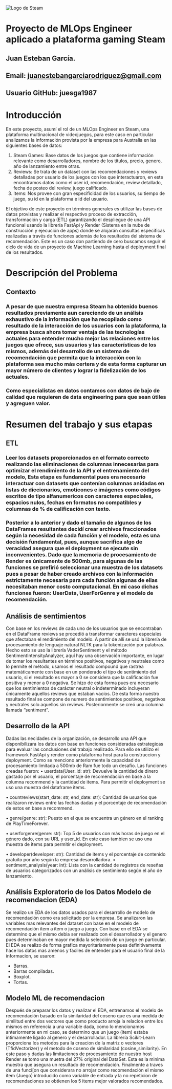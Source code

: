 ![Logo de Steam](https://prod.assets.earlygamecdn.com/images/Steam.jpg?transform=article3x_webp&x=0.5&y=0.5)

# Proyecto de MLOps Engineer aplicado a plataforma gaming Steam
## Juan Esteban García.
## Email: juanestebangarciarodriguez@gmail.com
## Usuario GitHub: juesga1987

# Introducción

En este proyecto, asumí el rol de un MLOps Engineer en Steam, una plataforma multinacional de videojuegos, para este caso en particular analizamos la información provista por la empresa para Australia en las siguientes bases de datos:

1.	Steam Games: Base datos de los juegos que contiene información relevante como desarrolladores, nombre de los títulos, precio, genero, año de lanzamiento entre otras.
2.	Reviews: Se trata de un dataset con las recomendaciones y reviews detalladas por usuario de los juegos con los que interactuaron, en este encontramos datos como el user id, recomendación, review detallado, fecha de posteo del review, juego calificado.
3.	Items: Nos provee con gran especificidad de los usuarios, su tiempo de juego, su id en la plataforma e id del usuario.
   
El objetivo de este proyecto en términos generales es utilizar las bases de datos provistas y realizar el respectivo proceso de extracción, transformación y carga (ETL) garantizando el despliegue de una API funcional usando la librería FastApi y Render (Sistema en la nube de construcción y ejecución de apps) donde se alojarán consultas especificas realizadas a través de funciones además de los resultados del sistema de recomendación. 
Este es un caso don partiendo de cero buscamos seguir el ciclo de vida de un proyecto de Machine Learning hasta el deployment final de los resultados.

# Descripción del Problema

## Contexto

### A pesar de que nuestra empresa Steam ha obtenido buenos resultados previamente aun careciendo de un análisis exhaustivo de la información que ha recopilado como resultado de la interacción de los usuarios con la plataforma, la empresa busca ahora tomar ventaja de las tecnologías actuales para entender mucho mejor las relaciones entre los juegos que ofrece, sus usuarios y las características de los mismos, además del desarrollo de un sistema de recomendación que permita que la interacción con la plataforma sea mucho más certera y de esta forma capturar un mayor número de clientes y lograr la fidelización de los actuales.
### Como especialistas en datos contamos con datos de bajo de calidad que requieren de data engineering para que sean útiles y agreguen valor. 

# Resumen del trabajo y sus etapas

## ETL

### Leer los datasets proporcionados en el formato correcto realizando las eliminaciones de columnas innecesarias para optimizar el rendimiento de la API y el entrenamiento del modelo, Esta etapa es fundamental pues era necesario interactuar con datasets que contenían columnas anidadas en listas de diccionarios, emoticones e imágenes como códigos escritos de tipo alfanumericos con caracteres especiales, espacios nulos, fechas en formatos no compatibles y columnas de % de calificación con texto. 
### Posterior a lo anterior y dado el tamaño de algunos de los DataFrames resultantes decidí crear archivos fraccionados según la necesidad de cada función y el modelo, esta es una decisión fundamental, pues, aunque sacrifica algo de veracidad asegura que el deployment se ejecute sin inconvenientes. Dado que la memoria de procesamiento de Render es únicamente de 500mb, para algunas de las funciones se prefirió seleccionar una muestra de los datasets pues a pesar de haber creado archivos con la información estrictamente necesaria para cada función algunas de ellas necesitaban menor costo computacional. En mi caso dichas funciones fueron: UserData, UserForGenre y el modelo de recomendación.
## Análisis de sentimientos
Con base en los reviews de cada uno de los usuarios que se encontraban en el DataFrame reviews se procedió a transformar caracteres especiales que afectaban el rendimiento del modelo.
A partir de allí se usó la librería de procesamiento de lenguaje natural NLTK para la tokenización por palabras. Hecho esto se uso la librería VaderSentiment y el método SentimentIntensityAnalyzer, aquí hay una observación importante, en lugar de tomar los resultantes en términos positivos, negativos y neutrales como lo permite el método, usamos el resultado compound que rastrea matemáticamente con base en un ponderado el tipo de sentimiento del usuario, si el resultado es mayor a 0 se considera que la calificación fue positiva y menor a 0 negativa. Se hizo de esta forma pues era necesario que los sentimientos de carácter neutral o indeterminado incluyeran únicamente aquellos reviews que estaban vacíos. De esta forma nuestro resultado final se compone de numero de sentimientos positivos, negativos y neutrales solo aquellos sin reviews.
Posteriormente se creó una columna llamada “sentiment”.
## Desarrollo de la API
Dadas las necidades de la organización, se desarrollo una API que disponibilizara los datos con base en funciones consideradas estrategicas para evaluar las conclusiones del trabajo realizado. Para ello se utilizo el framework FastApi y render como plataforma host para la construccion y deployment. Como se menciono anteriormente la capacidad de procesamiento limitada a 500mb de Ram fue todo un desafio.
Las funciones creadas fueron:
•	userdata(User_id: str): Devuelve la cantidad de dinero gastado por el usuario, el porcentaje de recomendación en base a la columna recommend y la cantidad de items. Para permitir el deployment se uso una muestra del dataframe items.

•	countreviews(start_date: str, end_date: str): Cantidad de usuarios que realizaron reviews entre las fechas dadas y el porcentaje de recomendación de estos en base a recommend.

•	genre(genre: str): Puesto en el que se encuentra un género en el ranking de PlayTimeForever.

•	userforgenre(genre: str): Top 5 de usuarios con más horas de juego en el género dado, con su URL y user_id. En este caso tambien se uso una muestra de items para permitir el deployment.

•	developer(developer: str): Cantidad de items y el porcentaje de contenido gratuito por año según la empresa desarrolladora.
•	sentiment_analysis(year: int): Lista con la cantidad de registros de reseñas de usuarios categorizados con un análisis de sentimiento según el año de lanzamiento.
## Análisis Exploratorio de los Datos Modelo de recomendacion (EDA)
Se realizo un EDA de los datos usados para el desarrollo de modelo de recomendación como era solicitado por la empresa.
Se analizaron las variables mas relevantes del dataset con base en el modelo de recomendación item a item o juego a juego. Con base en el EDA se determino que el mismo debia ser realizado con el desarrollador y el genero pues determinaban en mayor medida la selección de un juego en particular.
El EDA se realizo de forma grafica mayoritariamente pues definitivamente hace los datos mas amenos y faciles de entender para el usuario final de la informacion, se usaron:
-	Barras.
-	Barras compiladas.
-	Boxplot.
-	Tortas.
## Modelo ML de recomendacion
Después de preparar los datos y realizar el EDA, entrenamos el modelo de recomendación basado en la similaridad del coseno que es una medida de similitud entre dos vectores que como producto arroja la relacion entre los mismos en referencia a una variable dada, como lo mencionamos anteriormente en mi caso, se determino que un juego (item) estaba intimamente ligado al genero y el desarrollador. 
La librería Scikit-Learn proporciona los metodos para la creacion de la matriz o vectores (TfidVectorizer) y el metodo de coseno de similaridad (cosine_similarity). En este paso y dadas las limitaciones de procesamiento de nuestro host Render se tomo una muetra del 27% original del DataSet. Esta es la minima muestra que asegura un resultado de recomendación.
Finalmente a traves de una funci[on que considerara no arrojar como recomendación el mismo item (Juego) introducido como variable de entrada y la no repeticion de recomendaciones se obtienen los 5 items mejor valorados recomendados.





